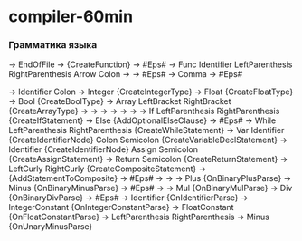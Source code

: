 # compiler-60min

### Грамматика языка
<Program>        -> <FunctionList> EndOfFile
<FunctionList>   -> <Function> {CreateFunction} <FunctionList>
<FunctionList>   -> #Eps#
<Function>       -> Func Identifier LeftParenthesis <ParamList> RightParenthesis Arrow <Type> Colon <Statement>
<ParamList>      -> <Param> <ParamListTail>
<ParamList>      -> #Eps#
<ParamListTail>  -> Comma <Param> <ParamListTail>
<ParamListTail>  -> #Eps#
<Param>          -> Identifier Colon <Type>
<Type>           -> Integer {CreateIntegerType}
<Type>           -> Float {CreateFloatType}
<Type>           -> Bool {CreateBoolType}
<Type>           -> Array LeftBracket <Type> RightBracket {CreateArrayType}
<Statement>      -> <Condition>
<Statement>      -> <Loop>
<Statement>      -> <Decl>
<Statement>      -> <Assign>
<Statement>      -> <Return>
<Statement>      -> <Composite>
<Condition>      -> If LeftParenthesis <Expression> RightParenthesis <Statement> {CreateIfStatement} <OptionalElse>
<OptionalElse>   -> Else <Statement> {AddOptionalElseClause}
<OptionalElse>   -> #Eps#
<Loop>           -> While LeftParenthesis <Expression> RightParenthesis <Statement> {CreateWhileStatement}
<Decl>           -> Var Identifier {CreateIdentifierNode} Colon <Type> Semicolon {CreateVariableDeclStatement}
<Assign>         -> Identifier {CreateIdentifierNode} Assign <Expression> Semicolon {CreateAssignStatement}
<Return>         -> Return <Expression> Semicolon {CreateReturnStatement}
<Composite>      -> LeftCurly <StatementList> RightCurly {CreateCompositeStatement}
<StatementList>  -> <Statement> {AddStatementToComposite} <StatementList>
<StatementList>  -> #Eps#
<Expression>     -> <AddSubExpr>
<AddSubExpr>     -> <MulDivExpr> <AddSubExprTail>
<AddSubExprTail> -> Plus <MulDivExpr> {OnBinaryPlusParse} <AddSubExprTail>
<AddSubExprTail> -> Minus <MulDivExpr> {OnBinaryMinusParse} <AddSubExprTail>
<AddSubExprTail> -> #Eps#
<MulDivExpr>     -> <AtomExpr> <MulDivExprTail>
<MulDivExprTail> -> Mul <AtomExpr> {OnBinaryMulParse} <MulDivExprTail>
<MulDivExprTail> -> Div <AtomExpr> {OnBinaryDivParse} <MulDivExprTail>
<MulDivExprTail> -> #Eps#
<AtomExpr>       -> Identifier {OnIdentifierParse}
<AtomExpr>       -> IntegerConstant {OnIntegerConstantParse}
<AtomExpr>       -> FloatConstant {OnFloatConstantParse}
<AtomExpr>       -> LeftParenthesis <Expression> RightParenthesis
<AtomExpr>       -> Minus <AtomExpr> {OnUnaryMinusParse}
